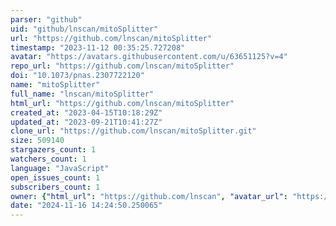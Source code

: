 ```yaml
---
parser: "github"
uid: "github/lnscan/mitoSplitter"
url: "https://github.com/lnscan/mitoSplitter"
timestamp: "2023-11-12 00:35:25.727208"
avatar: "https://avatars.githubusercontent.com/u/63651125?v=4"
repo_url: "https://github.com/lnscan/mitoSplitter"
doi: "10.1073/pnas.2307722120"
name: "mitoSplitter"
full_name: "lnscan/mitoSplitter"
html_url: "https://github.com/lnscan/mitoSplitter"
created_at: "2023-04-15T10:18:29Z"
updated_at: "2023-09-21T10:41:27Z"
clone_url: "https://github.com/lnscan/mitoSplitter.git"
size: 509140
stargazers_count: 1
watchers_count: 1
language: "JavaScript"
open_issues_count: 1
subscribers_count: 1
owner: {"html_url": "https://github.com/lnscan", "avatar_url": "https://avatars.githubusercontent.com/u/63651125?v=4", "login": "lnscan", "type": "User"}
date: "2024-11-16 14:24:50.250065"
---
```

